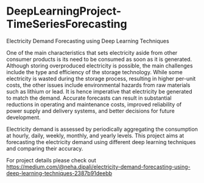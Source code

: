 # DeepLearningProject-TimeSeriesForecasting
Electricity Demand Forecasting using Deep Learning Techniques

One of the main characteristics that sets electricity aside from other consumer products is its need to be consumed as soon as it is generated. Although storing overproduced electricity is possible, the main challenges include the type and efficiency of the storage technology. While some electricity is wasted during the storage process, resulting in higher per-unit costs, the other issues include environmental hazards from raw materials such as lithium or lead. It is hence imperative that electricity be generated to match the demand. Accurate forecasts can result in substantial reductions in operating and maintenance costs, improved reliability of power supply and delivery systems, and better decisions for future development.

Electricity demand is assessed by periodically aggregating the consumption at hourly, daily, weekly, monthly, and yearly levels. This project aims at forecasting the electricity demand using different deep learning techniques and comparing their accuracy.

For project details please check out https://medium.com/@neha.dipali/electricity-demand-forecasting-using-deep-learning-techniques-2387b91deebb
